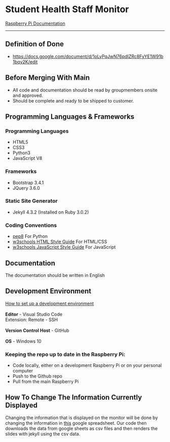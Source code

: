 # Student Health Staff Monitor

[Raspberry Pi Documentation](documentation.md#raspberry-pi)

***

## Definition of Done
+ https://docs.google.com/document/d/1oLyPqJwN76pdIZRc8FyYE1W91b1bqy2K/edit

## Before Merging With Main
+ All code and documentation should be read by groupmembers onsite and approved.
+ Should be complete and ready to be shipped to customer.

## Programming Languages & Frameworks
### Programming Languages
+ HTML5
+ CSS3
+ Python3
+ JavaScript V8

### Frameworks
+ Bootstrap 3.4.1
+ JQuery 3.6.0

### Static Site Generator
+ Jekyll 4.3.2 (Installed on Ruby 3.0.2)

### Coding Conventions
+ [pep8](https://peps.python.org/pep-0008/) For Python 
+ [w3schools HTML Style Guide](https://www.w3schools.com/html/html5_syntax.asp) For HTML/CSS
+ [w3schools JavaScript Style Guide](https://www.w3schools.com/js/js_conventions.asp) For JavaScript

## Documentation
The documentation should be written in English

## Development Environment
[How to set up a development environment](documentation.md#set-up-development-environment)
<br><br>
**Editor** - Visual Studio Code <br>
Extension: Remote - SSH <br><br>
**Version Control Host** - GitHub <br><br>
**OS** - Windows 10 <br>

### Keeping the repo up to date in the Raspberry Pi: 
+ Code locally, either on a development Raspberry Pi or on your personal computer
+ Push to the Github repo
+ Pull from the main Raspberry Pi

## How To Change The Information Currently Displayed
Changing the information that is displayed on the monitor will be done by changing the information in [this](https://docs.google.com/spreadsheets/d/1qY1KYAY-AjFh2DWsjiVwOVj2qqJ29kpSs_YaBHi-TEs) google spreadsheet. Our code then downloads the data from google sheets as csv files and then renders the slides with jekyll using the csv data.
